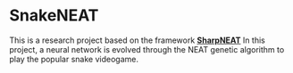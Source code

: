 # SnakeNEAT
This is a research project based on the framework [__SharpNEAT__](https://github.com/colgreen/sharpneat)
In this project, a neural network is evolved through the NEAT genetic algorithm to play the popular snake videogame.